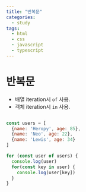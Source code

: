 ```yaml
---
title: "반복문"
categories:
  - study
tags:
  - html
  - css
  - javascript
  - typescript
---
```


# 반복문

- 배열 iteration시 ```of``` 사용.
- 객체 iteration시 ```in``` 사용.


```javascript

const users = [
  {name: 'Heropy', age: 85},
  {name: 'Neo', age: 22},
  {name: 'Lewis', age: 34}
]

for (const user of users) {
  console.log(user)
  for(const key in user) {
    console.log(user[key])
  }
}
```